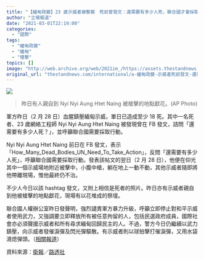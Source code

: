 ```yaml
---
title: "【緬甸政變】23 歲示威者被擊斃　死前曾發文：還需要有多少人死，聯合國才會採取行動？"
author: "立場報道"
date: "2021-03-01T22:19:00"
categories:
  - "國際"
tags:
  - "緬甸政變"
  - "緬甸"
  - "槍擊"
topics: []
image: "http://web.archive.org/web/2021im_/https://assets.thestandnews.com/media/photos/AP21059412716798_niqe5_SN0H4E1.jpg"
original_url: "thestandnews.com/international/a-緬甸政變-示威者死前發文-還需要有多人死-聯合國才會採取行動"
---
```

![](http://web.archive.org/web/2021im_/https://assets.thestandnews.com/media/photos/AP21059412716798_niqe5_SN0H4E1.jpg)
> 昨日有人親自到 Nyi Nyi Aung Htet Naing 被槍擊的地點獻花。(AP Photo)

軍方昨日（2 月 28 日）血腥鎮壓緬甸示威，單日已造成至少 18 死。其中一名死者、23 歲網絡工程師 Nyi Nyi Aung Htet Naing 被發現曾在 FB 發文，詰問「還需要有多少人死？」，並呼籲聯合國需要採取行動。

Nyi Nyi Aung Htet Naing 前日在 FB 發文，表示「How\_Many\_Dead\_Bodies\_UN\_Need\_To\_Take\_Action」，反問「還需要有多少人死」，呼籲聯合國需要採取行動。發表該帖文的翌日（2 月 28 日），他便在仰光其中一個示威場地附近被擊中，小腹中槍，躺在地上一動不動，其他示威者隨即將他帶離現場，惟他最終仍不治。

不少人今日以該 hashtag 發文，又附上相信是死者的照片。昨日亦有示威者親自到他被槍擊的地點獻花，現場有以花堆成的祭壇。

聯合國人權辦公室昨日發聲明，強烈譴責軍方暴力升級，呼籲立即停止對和平示威者使用武力，又強調要立即釋放所有被任意拘留的人，包括民選政府成員，國際社會亦必須聲援示威者和所有尋求緬甸回歸民主的人。不過，警方今日仍繼續以武力鎮壓，向示威者發催淚彈及閃光彈驅散。有示威者則以球拍擊打催淚彈，又用水袋澆熄彈頭。（[相關報道](../../international/%E7%B7%AC%E7%94%B8%E6%94%BF%E8%AE%8A-%E5%86%8D%E6%9C%89%E6%B0%91%E7%9C%BE%E4%B8%8A%E8%A1%97-%E8%AD%A6%E5%B0%84%E5%82%AC%E6%B7%9A%E5%BD%88%E9%A9%85%E6%95%A3-%E6%98%82%E5%B1%B1%E7%B4%A0%E5%A7%AC%E8%A2%AB%E5%8A%A0%E6%8E%A7-%E7%99%BC%E4%BD%88%E4%BF%A1%E6%81%AF%E5%BC%95%E8%B5%B7%E6%81%90%E6%85%8C/)）

資料來源：[衛報](http://web.archive.org/web/20211229132139/https://www.theguardian.com/world/2021/feb/28/we-have-to-win-myanmar-protesters-persevere-as-forces-ramp-up-violence)／[路透社](http://web.archive.org/web/20211229132139/https://www.reuters.com/article/us-myanmar-politics-scene/how-many-dead-bodies-asked-myanmar-protester-killed-on-bloodiest-day-idUSKCN2AS0FN?fbclid=IwAR0XAR8TDExvR9WxrBDBkwmrVD0-VDYglPJN9ekIIrun6y7FWJBNdXM0xZE)